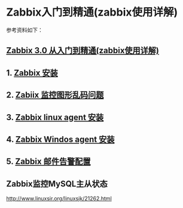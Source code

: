 # Zabbix入门到精通(zabbix使用详解)


参考资料如下：

## [Zabbix 3.0 从入门到精通(zabbix使用详解)](https://www.cnblogs.com/clsn/p/7885990.html)



## 1. [Zabbix 安装](https://www.cnblogs.com/xiangsikai/p/9023838.html)

## 2. [Zabiix 监控图形乱码问题](https://www.cnblogs.com/xiangsikai/p/9023928.html)

## 3. [Zabbix linux agent 安装](https://www.cnblogs.com/xiangsikai/p/9024285.html)

## 4. [Zabbix Windos agent 安装](https://www.cnblogs.com/xiangsikai/p/9024569.html)

## 5. [Zabbix 邮件告警配置](https://www.cnblogs.com/xiangsikai/p/9024846.html)



## Zabbix监控MySQL主从状态

<http://www.linuxsir.org/linuxsjk/21262.html>

